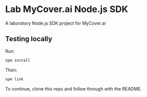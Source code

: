 # Lab MyCover.ai Node.js SDK

A laboratory Node.js SDK project for MyCover.ai

## Testing locally

Run:

```bash
npm install
```

Then:

```bash
npm link
```

To continue, clone this repo and follow through with the README.
